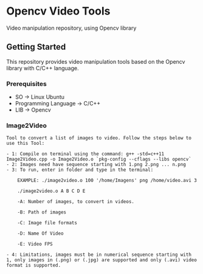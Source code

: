 # Opencv Video Tools
Video manipulation repository, using Opencv library

## Getting Started
This repository provides video manipulation tools based on the Opencv library with C/C++ language.

### Prerequisites

  - SO -> Linux Ubuntu
  - Programming Language -> C/C++
  - LIB -> Opencv

### Image2Video

	Tool to convert a list of images to video. Follow the steps below to use this Tool:

	- 1: Compile on terminal using the command: g++ -std=c++11 Image2Video.cpp -o Image2Video.o `pkg-config --cflags --libs opencv`
    - 2: Images need have sequence starting with 1.png 2.png ... n.png
	- 3: To run, enter in folder and type in the terminal:
	
		EXAMPLE: ./image2video.o 100 '/home/Imagens' png /home/video.avi 3
		
		./image2video.o A B C D E
	    
		-A: Number of images, to convert in videos. 
	    
		-B: Path of images  
	    
		-C: Image file formats 
	
	    -D: Name Of Video

	    -E: Video FPS
	
	- 4: Limitations, images must be in numerical sequence starting with 1, only images in (.png) or (.jpg) are supported and only (.avi) video format is supported.
